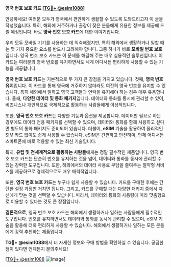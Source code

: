 **영국 번호 보호 카드 [[TG💪+ @esim1088](https://t.me/s/esim1088)]**

안녕하세요! 여러분 모두가 영국에서 편안하게 생활할 수 있도록 도와드리고자 이 글을 작성했습니다. 특히, 해외에 거주하거나 출장이 잦은 분들에게 유용한 정보를 제공해 드릴 예정입니다. 바로 **영국 번호 보호 카드**에 대한 이야기입니다.

우리 모두 모바일 기기를 사용하는 데 익숙해졌지만, 특히 해외에서 생활하거나 일할 때는 몇 가지 중요한 요소를 반드시 고려해야 합니다. 그중 하나가 바로 **모바일 번호 보호**입니다. 영국 번호 보호 카드는 이 문제를 해결해 주는 매우 실용적인 솔루션입니다. 이 카드는 여러분의 영국 번호를 유지하면서도 세계 어디서든 편리하게 사용할 수 있는 기능을 제공합니다.

**영국 번호 보호 카드**는 기본적으로 두 가지 큰 장점을 가지고 있습니다. 첫째, **영국 번호 유지**입니다. 이 카드를 통해 영국에 거주하지 않더라도 여전히 영국 번호를 유지할 수 있습니다. 특히 해외에서 일하고 영국 고객들과 연락을 유지해야 하는 경우 매우 유용합니다. 둘째, **다양한 데이터 및 통화 패키지**입니다. 데이터와 통화를 동시에 관리할 수 있어, 비즈니스나 개인적으로 국제적으로 활동하는 사람들에게 이상적입니다.

또한, **영국 번호 보호 카드**는 다양한 기능과 옵션을 제공합니다. 데이터만 필요로 하는 경우에도 데이터 전용 패키지를 선택할 수 있으며, 데이터와 통화를 함께 사용하고 싶다면 별도의 통화 패키지도 준비되어 있습니다. 더불어, **eSIM** 기술을 활용하여 물리적인 SIM 카드 없이도 쉽게 사용할 수 있습니다. eSIM은 간편하고 안전하며, 언제 어디서든 스마트폰에 바로 적용할 수 있는 최신 기술입니다.

특히, **유럽 및 전세계적으로 활동하는 사람들**에게는 정말 필수적인 제품입니다. 영국 번호 보호 카드는 단순히 번호를 유지하는 것을 넘어, 데이터와 통화를 동시에 관리할 수 있는 강력한 도구입니다. 또한, 해외에서의 데이터 사용료 부담을 줄여주는 절약형 서비스를 제공하므로 경제적으로도 매우 매력적입니다.

또한, **영국 번호 보호 카드**는 누구나 쉽게 사용할 수 있습니다. 카드를 구매한 후에는 간단한 설정 과정만 거치면 됩니다. 그리고, 카드를 구매할 때는 다양한 패키지 중에서 자신에게 맞는 것을 선택할 수 있습니다. 따라서, 데이터와 통화의 사용량에 따라 맞춤형으로 이용할 수 있다는 것도 큰 장점입니다.

**결론적으로**, 영국 번호 보호 카드는 해외에서 생활하거나 일하는 사람들에게 필수적인 도구입니다. 번호를 유지하면서도 데이터와 통화를 동시에 관리할 수 있으며, eSIM 기술을 활용해 더욱 편리하게 사용할 수 있습니다. 해외에서 생활하거나 일하는 모든 분들에게 강력 추천하는 제품입니다.

**TG💪+ @esim1088**에서 더 자세한 정보와 구매 방법을 확인하실 수 있습니다. 궁금한 점이 있다면 언제든지 문의주세요!

[[TG💪+ @esim1088](https://t.me/s/esim1088) ![Image](https://i.postimg.cc/Y0z9fWf4/image.png)]